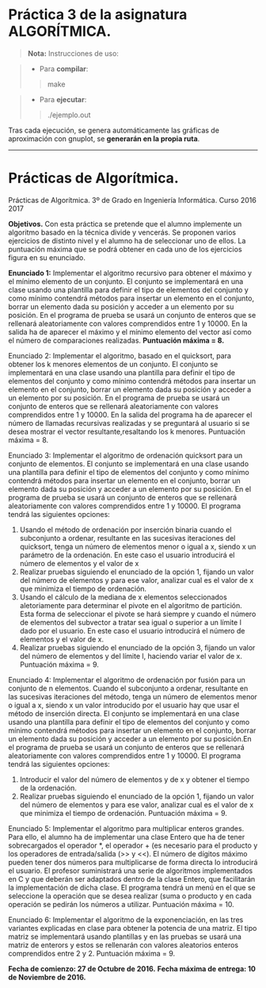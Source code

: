 # Práctica 3 de la asignatura ALGORÍTMICA.

> **Nota:** Instrucciones de uso:

> - Para **compilar**:
> >make

> - Para **ejecutar**:
> >./ejemplo.out


Tras cada ejecución, se genera automáticamente las gráficas de aproximación con gnuplot, se **generarán en la propia ruta**.


----------
# Prácticas de Algorítmica.

Prácticas de Algorítmica.
3º de Grado en Ingeniería Informática.
Curso 2016 2017

**Objetivos.**
Con esta práctica se pretende que el alumno implemente un algoritmo basado en la técnica divide y vencerás. Se proponen varios ejercicios de distinto nivel y el alumno ha de seleccionar uno de ellos.
La puntuación máxima que se podrá obtener en cada uno de los ejercicios figura en su enunciado.


**Enunciado 1:**
Implementar el algoritmo recursivo para obtener el máximo y el mínimo elemento de un conjunto. El conjunto se
implementará en una clase usando una plantilla para definir el tipo de elementos del conjunto y como mínimo
contendrá métodos para insertar un elemento en el conjunto, borrar un elemento dada su posición y acceder a un
elemento por su posición. En el programa de prueba se usará un conjunto de enteros que se rellenará aleatoriamente
con valores comprendidos entre 1 y 10000. En la salida ha de aparecer el máximo y el mínimo elemento del vector
así como el número de comparaciones realizadas.
**Puntuación máxima = 8.**

Enunciado 2:
Implementar el algoritmo, basado en el quicksort, para obtener los k menores elementos de un conjunto. El
conjunto se implementará en una clase usando una plantilla para definir el tipo de elementos del conjunto y como mínimo contendrá métodos para insertar un elemento en el conjunto, borrar un elemento dada su posición y acceder a un elemento por su posición. En el programa de prueba se usará un conjunto de enteros que se rellenará aleatoriamente con valores comprendidos entre 1 y 10000.
En la salida del programa ha de aparecer el número de llamadas recursivas realizadas y se preguntará al usuario si se desea mostrar el vector resultante,resaltando los k menores.
Puntuación máxima = 8.

Enunciado 3:
Implementar el algoritmo de ordenación quicksort para un conjunto de elementos. El conjunto se implementará en
una clase usando una plantilla para definir el tipo de elementos del conjunto y como mínimo contendrá métodos
para insertar un elemento en el conjunto, borrar un elemento dada su posición y acceder a un elemento por su
posición. En el programa de prueba se usará un conjunto de enteros que se rellenará aleatoriamente con valores
comprendidos entre 1 y 10000. El programa tendrá las siguientes opciones:
1. Usando el método de ordenación por inserción binaria cuando el subconjunto a ordenar, resultante en las
sucesivas iteraciones del quicksort, tenga un número de elementos menor o igual a x, siendo x un
parámetro de la ordenación. En este caso el usuario introducirá el número de elementos y el valor de x
2. Realizar pruebas siguiendo el enunciado de la opción 1, fijando un valor del número de elementos y para
ese valor, analizar cual es el valor de x que minimiza el tiempo de ordenación.
3. Usando el cálculo de la mediana de x elementos seleccionados aletoriamente para determinar el pivote en el
algoritmo de partición. Esta forma de seleccionar el pivote se hará siempre y cuando el número de
elementos del subvector a tratar sea igual o superior a un límite l dado por el usuario. En este caso el
usuario introducirá el número de elementos y el valor de x.
4. Realizar pruebas siguiendo el enunciado de la opción 3, fijando un valor del número de elementos y del
límite l, haciendo variar el valor de x.
Puntuación máxima = 9.

Enunciado 4:
Implementar el algoritmo de ordenación por fusión para un conjunto de n elementos. Cuando el subconjunto a
ordenar, resultante en las sucesivas iteraciones del método, tenga un número de elementos menor o igual a x,
siendo x un valor introducido por el usuario hay que usar el método de inserción directa.  El conjunto se
implementará en una clase usando una plantilla para definir el tipo de elementos del conjunto y como mínimo
contendrá métodos para insertar un elemento en el conjunto, borrar un elemento dada su posición y acceder a un
elemento por su posición.En el programa de prueba se usará un conjunto de enteros que se rellenará aleatoriamente
con valores comprendidos entre 1 y 10000. 
El programa tendrá las siguientes opciones:
1. Introducir el valor del número de elementos y de x y obtener el tiempo de la ordenación.
2. Realizar pruebas siguiendo el enunciado de la opción 1, fijando un valor del número de elementos y para
ese valor, analizar cual es el valor de x que minimiza el tiempo de ordenación.
Puntuación máxima = 9.

Enunciado 5:
Implementar el algoritmo para multiplicar enteros grandes. Para ello, el alumno ha de implementar una clase
Entero que ha de tener sobrecargados el operador *, el operador + (es necesario para el producto y los operadores de entrada/salida (>> y <<).
El número de dígitos máximo pueden tener dos números para multiplicarse de forma directa lo introducirá el usuario. El profesor suministrará una serie de algoritmos implementados en C y que
deberán ser adaptados dentro de la clase Entero, que facilitarán la implementación de dicha clase.
El programa tendrá un menú en el que se seleccione la operación que se desea realizar (suma o producto y en cada
operación se pedirán los números a utilizar. Puntuación máxima = 10.

Enunciado 6:
Implementar el algoritmo de la exponenciación, en las tres variantes explicadas en clase para obtener la potencia de
una matriz. El tipo matriz se implementará usando plantillas y en las pruebas se usará una matriz de enterors y
estos se rellenarán con valores aleatorios enteros comprendidos entre 2 y 2. Puntuación máxima = 9.

**Fecha de comienzo: 27 de Octubre de 2016.**
**Fecha máxima de entrega: 10 de Noviembre de 2016.**